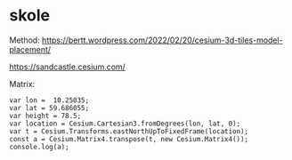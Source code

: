 # skole

Method: https://bertt.wordpress.com/2022/02/20/cesium-3d-tiles-model-placement/

https://sandcastle.cesium.com/

Matrix:

```
var lon =  10.25035;
var lat = 59.686055;
var height = 78.5;
var location = Cesium.Cartesian3.fromDegrees(lon, lat, 0);
var t = Cesium.Transforms.eastNorthUpToFixedFrame(location);
const a = Cesium.Matrix4.transpose(t, new Cesium.Matrix4());
console.log(a);
```

